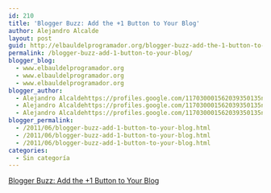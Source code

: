 ```yaml
---
id: 210
title: 'Blogger Buzz: Add the +1 Button to Your Blog'
author: Alejandro Alcalde
layout: post
guid: http://elbauldelprogramador.org/blogger-buzz-add-the-1-button-to-your-blog/
permalink: /blogger-buzz-add-1-button-to-your-blog/
blogger_blog:
  - www.elbauldelprogramador.org
  - www.elbauldelprogramador.org
  - www.elbauldelprogramador.org
blogger_author:
  - Alejandro Alcaldehttps://profiles.google.com/117030001562039350135noreply@blogger.com
  - Alejandro Alcaldehttps://profiles.google.com/117030001562039350135noreply@blogger.com
  - Alejandro Alcaldehttps://profiles.google.com/117030001562039350135noreply@blogger.com
blogger_permalink:
  - /2011/06/blogger-buzz-add-1-button-to-your-blog.html
  - /2011/06/blogger-buzz-add-1-button-to-your-blog.html
  - /2011/06/blogger-buzz-add-1-button-to-your-blog.html
categories:
  - Sin categoría
---
```

[Blogger Buzz: Add the +1 Button to Your Blog][1]

<div class="icoso">
</div>



 [1]: http://buzz.blogger.com/2011/06/add-1-button-to-your-blog.html#links